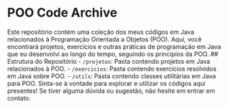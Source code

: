 # POO Code Archive
 Este repositório contém uma coleção dos meus códigos em Java relacionados à Programação Orientada a Objetos (POO). Aqui, você encontrará projetos, exercícios e outras práticas de programação em Java que eu desenvolvi ao longo do tempo, seguindo os princípios da POO.  ## Estrutura do Repositório  - `/projetos`: Pasta contendo projetos em Java relacionados à POO. - `/exercicios`: Pasta contendo exercícios resolvidos em Java sobre POO. - `/utils`: Pasta contendo classes utilitárias em Java para POO.  Sinta-se à vontade para explorar e utilizar os códigos aqui presentes! Se tiver alguma dúvida ou sugestão, não hesite em entrar em contato.
